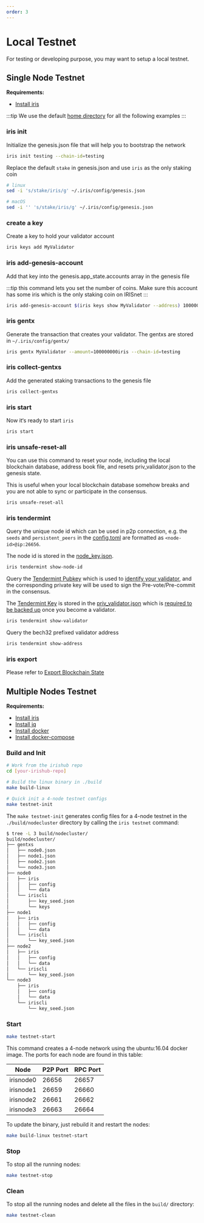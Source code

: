 ```yaml
---
order: 3
---
```


# Local Testnet

For testing or developing purpose, you may want to setup a local testnet.

## Single Node Testnet

**Requirements:**

- [Install iris](../get-started/install.md)

:::tip
We use the default [home directory](intro.md#home-directory) for all the following examples
:::

### iris init

Initialize the genesis.json file that will help you to bootstrap the network

```bash
iris init testing --chain-id=testing
```

Replace the default `stake` in genesis.json and use `iris` as the only staking coin

```bash
# linux
sed -i 's/stake/iris/g' ~/.iris/config/genesis.json

# macOS
sed -i '' 's/stake/iris/g' ~/.iris/config/genesis.json
```

### create a key

Create a key to hold your validator account

```bash
iris keys add MyValidator
```

### iris add-genesis-account

Add that key into the genesis.app_state.accounts array in the genesis file

:::tip
this command lets you set the number of coins. Make sure this account has some iris which is the only staking coin on IRISnet
:::

```bash
iris add-genesis-account $(iris keys show MyValidator --address) 100000000iris
```

### iris gentx

Generate the transaction that creates your validator. The gentxs are stored in `~/.iris/config/gentx/`

```bash
iris gentx MyValidator --amount=100000000iris --chain-id=testing
```

### iris collect-gentxs

Add the generated staking transactions to the genesis file

```bash
iris collect-gentxs
```

### iris start

Now it‘s ready to start `iris`

```bash
iris start
```

### iris unsafe-reset-all

You can use this command to reset your node, including the local blockchain database, address book file, and resets priv_validator.json to the genesis state.

This is useful when your local blockchain database somehow breaks and you are not able to sync or participate in the consensus.

```bash
iris unsafe-reset-all
```

### iris tendermint

Query the unique node id which can be used in p2p connection, e.g. the `seeds` and `persistent_peers` in the [config.toml](intro.md#cnofig-toml) are formatted as `<node-id>@ip:26656`.

The node id is stored in the [node_key.json](intro.md#node_key-json).

```bash
iris tendermint show-node-id
```

Query the [Tendermint Pubkey](../concepts/validator-faq.md#tendermint-key) which is used to [identify your validator](../cli-client/stake/create-validator.md), and the corresponding private key will be used to sign the Pre-vote/Pre-commit in the consensus.

The [Tendermint Key](../concepts/validator-faq.md#tendermint-key) is stored in the [priv_validator.json](intro.md#priv_validator-json) which is [required to be backed up](../concepts/validator-faq.md#how-to-backup-the-validator) once you become a validator.

```bash
iris tendermint show-validator
```

Query the bech32 prefixed validator address

```bash
iris tendermint show-address
```

### iris export

Please refer to [Export Blockchain State](export.md)

## Multiple Nodes Testnet

**Requirements:**

- [Install iris](../get-started/install.md)
- [Install jq](https://stedolan.github.io/jq/download/)
- [Install docker](https://docs.docker.com/engine/installation/)
- [Install docker-compose](https://docs.docker.com/compose/install/)

### Build and Init

```bash
# Work from the irishub repo
cd [your-irishub-repo]

# Build the linux binary in ./build
make build-linux

# Quick init a 4-node testnet configs
make testnet-init
```

The `make testnet-init` generates config files for a 4-node testnet in the `./build/nodecluster` directory by calling the `iris testnet` command:

```bash
$ tree -L 3 build/nodecluster/
build/nodecluster/
├── gentxs
│   ├── node0.json
│   ├── node1.json
│   ├── node2.json
│   └── node3.json
├── node0
│   ├── iris
│   │   ├── config
│   │   └── data
│   └── iriscli
│       ├── key_seed.json
│       └── keys
├── node1
│   ├── iris
│   │   ├── config
│   │   └── data
│   └── iriscli
│       └── key_seed.json
├── node2
│   ├── iris
│   │   ├── config
│   │   └── data
│   └── iriscli
│       └── key_seed.json
└── node3
    ├── iris
    │   ├── config
    │   └── data
    └── iriscli
        └── key_seed.json
```

### Start

```bash
make testnet-start
```

This command creates a 4-node network using the ubuntu:16.04 docker image. The ports for each node are found in this table:

| Node      | P2P Port | RPC Port |
| --------- | -------- | -------- |
| irisnode0 | 26656    | 26657    |
| irisnode1 | 26659    | 26660    |
| irisnode2 | 26661    | 26662    |
| irisnode3 | 26663    | 26664    |

To update the binary, just rebuild it and restart the nodes:

```bash
make build-linux testnet-start
```

### Stop

To stop all the running nodes:

```bash
make testnet-stop
```

### Clean

To stop all the running nodes and delete all the files in the `build/` directory:

```bash
make testnet-clean
```
